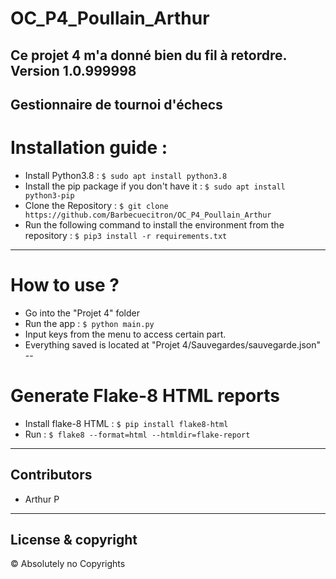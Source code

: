 # OC_P4_Poullain_Arthur
Ce projet 4 m'a donné bien du fil à retordre.
Version 1.0.999998
---
Gestionnaire de tournoi d'échecs
---
# Installation guide :
* Install Python3.8 : ```$ sudo apt install python3.8```
* Install the pip package if you don't have it : ``` $ sudo apt install python3-pip ```
* Clone the Repository : ```$ git clone https://github.com/Barbecuecitron/OC_P4_Poullain_Arthur ```
* Run the following command to install the environment from the repository : ``` $ pip3 install -r requirements.txt ```
---
# How to use ?
* Go into the "Projet 4" folder
* Run the app : ``` $ python main.py ```
* Input keys from the menu to access certain part.
* Everything saved is located at "Projet 4/Sauvegardes/sauvegarde.json"
--
# Generate Flake-8 HTML reports
* Install flake-8 HTML : ```$ pip install flake8-html  ```
* Run : ```$ flake8 --format=html --htmldir=flake-report ```
---
## Contributors
* Arthur P
---
## License & copyright
© Absolutely no Copyrights 
